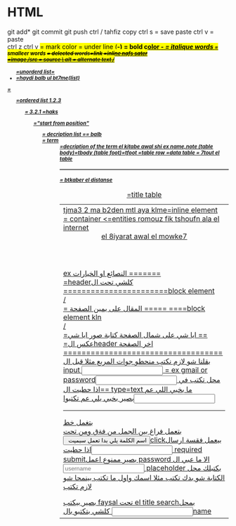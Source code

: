 # HTML

git add*
git commit
git push
ctrl /     tahfiz
copy ctrl s    = save
paste ctrl v   = paste  
ctrl z
ctrl y
<mark> = mark color
<u> = under line
(<strong>-<b>) = bold color 
<em>-<i> = italique words
<small> = smalleer words
<del> = delected 
<a href ="link"> words</a>=link =inline  nafs sater
<a  href ="mail to bla bla ">  
<img src="" alt="">=image /src = source \ alt = alternate text /
<ul>=unorderd list=
<li>              =haydi balb ul bt7me(list)       
</ul>             =
<ol>=ordered list 1.2.3
<ol reversed >= 3.2.1 =haks
<ol start>="start from position"
<ol type="A .a. i">
<dl> = decription list == balb <dt>= term
                               <dd>=decription of the term
<table=table     ==  (table head)=thead = awal el table/ <td>el kitabe awal shi ex name,note
                    (table body)=tbody   
                    (table foot)=tfoot
                    <tr> =table row
                    <td>=data table 
                    <table border> = 7tout el table 
                    <table cellapadding> = btkaber  el distanse 
                    <caption>=title table
                    <td colspan="" >tjma3 2 ma b2den
 <span></span> mtl aya klme=inline element 
 <div></div>= container 
 &lt;=entities romouz fik tshoufn ala el internet 
 <header> el 8iyarat awal el mowke7 </header>ex النصائع او الخيارات =======
 <section> </section> <main></main>=headerكلشي تحت ال =======================block element
 <article></article>/ <section></section>= المقال على يمين الصفحة ===== ====block element kln
 <aside> </aside> / <nav></nav> =ايا شي على شمال الصفحة كتابة صور ايا شي ==
 <footer></footer>=عكس الheader اخر الصفحة ===================================   
 <audio src="" type=""></audio>
 <video="" type=""></video>
 <form>
    <label></label>  بقلنا شو لازم نكتب منحطو جوات المربع مثلا قبل ال input
    <input> = ex  gmail or passwordمحل تكتب في 
    <input type="text">==اذا حطيت ال type=text ما بخبي اللي عم                   
    <input type="password">بصير بخبي يلي عم تكتبوا
 </form>
 <hr> بتغمل خط 
 <br>بتعمل فراغ بين الجمل من فةق ومن تحت
 <input type="submit" value=" اسم الكلمة يلي بدا تعمل سبميت">clickبيعمل فقسة ارسال
<input type="password"required>اذا حطيت required  submitبصير ممنوع اعمل password  الا ما عبي ال
<input type="text" required placeholder="username">   placeholder بكتبلك محل الكتابة شو بدك تكتب مئلا اسمك واول ما تكتب بينمحا شو لازم تكتب  
<form action="faysal ex "></form>بصير بيكتب faysal تحت el title   searchبمحل 
<input type="text" name=" aya shi"> كلشي بتكتبو بالname  <title>بصير ببين تحت 
<form method="post"></form>بصير بس تعمل سبميت الname ما ببين تحت ال<title>
<form method="get"></form>بس تعمل سبميت بيوصلوا وبينكتبو تحت الtitle
 <input type="reset"value="اسم الكلمة يلي بدا تعمل رسيت"> reset inputفقسة مثل سبميت بتمحي كلشي كاتبو بقلب   
 <input type="range" name="range" min="0" max="100" step="10" value="60">بيشبه شكل بس تقوي او توطي الصوت 
 <input type="read only" هيدا فقط للقراءة وما فيك تغير فيه وببين عندك taht el title >  
 <input type="disabled"disabled>ما فيك تغير فيه وما ببين عندك تحت الtitle